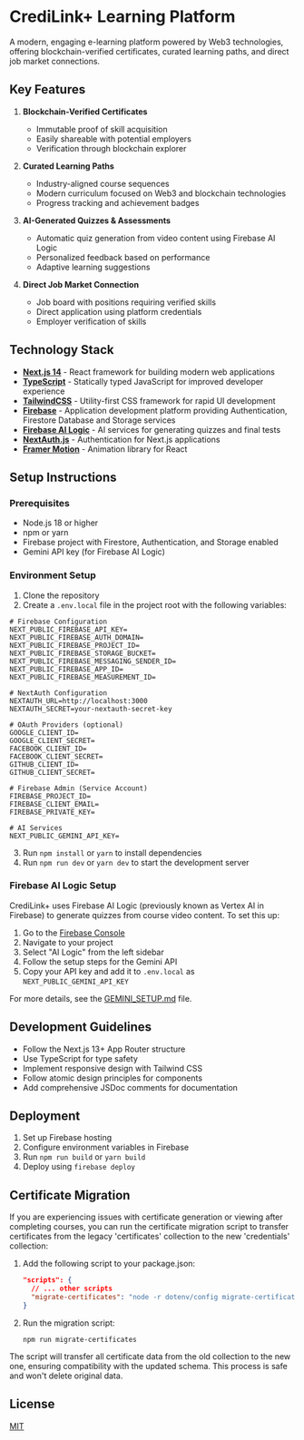 # CrediLink+ Learning Platform

A modern, engaging e-learning platform powered by Web3 technologies, offering blockchain-verified certificates, curated learning paths, and direct job market connections.

## Key Features

1. **Blockchain-Verified Certificates**
   - Immutable proof of skill acquisition
   - Easily shareable with potential employers
   - Verification through blockchain explorer

2. **Curated Learning Paths**
   - Industry-aligned course sequences
   - Modern curriculum focused on Web3 and blockchain technologies
   - Progress tracking and achievement badges

3. **AI-Generated Quizzes & Assessments**
   - Automatic quiz generation from video content using Firebase AI Logic
   - Personalized feedback based on performance
   - Adaptive learning suggestions

4. **Direct Job Market Connection**
   - Job board with positions requiring verified skills
   - Direct application using platform credentials
   - Employer verification of skills

## Technology Stack

- **[Next.js 14](https://nextjs.org/)** - React framework for building modern web applications
- **[TypeScript](https://www.typescriptlang.org/)** - Statically typed JavaScript for improved developer experience
- **[TailwindCSS](https://tailwindcss.com/)** - Utility-first CSS framework for rapid UI development
- **[Firebase](https://firebase.google.com/)** - Application development platform providing Authentication, Firestore Database and Storage services
- **[Firebase AI Logic](https://firebase.google.com/products/firebase-ai-logic)** - AI services for generating quizzes and final tests
- **[NextAuth.js](https://next-auth.js.org/)** - Authentication for Next.js applications
- **[Framer Motion](https://www.framer.com/motion/)** - Animation library for React

## Setup Instructions

### Prerequisites

- Node.js 18 or higher
- npm or yarn
- Firebase project with Firestore, Authentication, and Storage enabled
- Gemini API key (for Firebase AI Logic)

### Environment Setup

1. Clone the repository
2. Create a `.env.local` file in the project root with the following variables:

```
# Firebase Configuration
NEXT_PUBLIC_FIREBASE_API_KEY=
NEXT_PUBLIC_FIREBASE_AUTH_DOMAIN=
NEXT_PUBLIC_FIREBASE_PROJECT_ID=
NEXT_PUBLIC_FIREBASE_STORAGE_BUCKET=
NEXT_PUBLIC_FIREBASE_MESSAGING_SENDER_ID=
NEXT_PUBLIC_FIREBASE_APP_ID=
NEXT_PUBLIC_FIREBASE_MEASUREMENT_ID=

# NextAuth Configuration
NEXTAUTH_URL=http://localhost:3000
NEXTAUTH_SECRET=your-nextauth-secret-key

# OAuth Providers (optional)
GOOGLE_CLIENT_ID=
GOOGLE_CLIENT_SECRET=
FACEBOOK_CLIENT_ID=
FACEBOOK_CLIENT_SECRET=
GITHUB_CLIENT_ID=
GITHUB_CLIENT_SECRET=

# Firebase Admin (Service Account)
FIREBASE_PROJECT_ID=
FIREBASE_CLIENT_EMAIL=
FIREBASE_PRIVATE_KEY=

# AI Services
NEXT_PUBLIC_GEMINI_API_KEY=
```

3. Run `npm install` or `yarn` to install dependencies
4. Run `npm run dev` or `yarn dev` to start the development server

### Firebase AI Logic Setup

CrediLink+ uses Firebase AI Logic (previously known as Vertex AI in Firebase) to generate quizzes from course video content. To set this up:

1. Go to the [Firebase Console](https://console.firebase.google.com/)
2. Navigate to your project
3. Select "AI Logic" from the left sidebar
4. Follow the setup steps for the Gemini API
5. Copy your API key and add it to `.env.local` as `NEXT_PUBLIC_GEMINI_API_KEY`

For more details, see the [GEMINI_SETUP.md](./GEMINI_SETUP.md) file.

## Development Guidelines

- Follow the Next.js 13+ App Router structure
- Use TypeScript for type safety
- Implement responsive design with Tailwind CSS
- Follow atomic design principles for components
- Add comprehensive JSDoc comments for documentation

## Deployment

1. Set up Firebase hosting
2. Configure environment variables in Firebase
3. Run `npm run build` or `yarn build`
4. Deploy using `firebase deploy`

## Certificate Migration

If you are experiencing issues with certificate generation or viewing after completing courses, you can run the certificate migration script to transfer certificates from the legacy 'certificates' collection to the new 'credentials' collection:

1. Add the following script to your package.json:
   ```json
   "scripts": {
     // ... other scripts
     "migrate-certificates": "node -r dotenv/config migrate-certificates.js"
   }
   ```

2. Run the migration script:
   ```
   npm run migrate-certificates
   ```

The script will transfer all certificate data from the old collection to the new one, ensuring compatibility with the updated schema. This process is safe and won't delete original data.

## License

[MIT](LICENSE) 